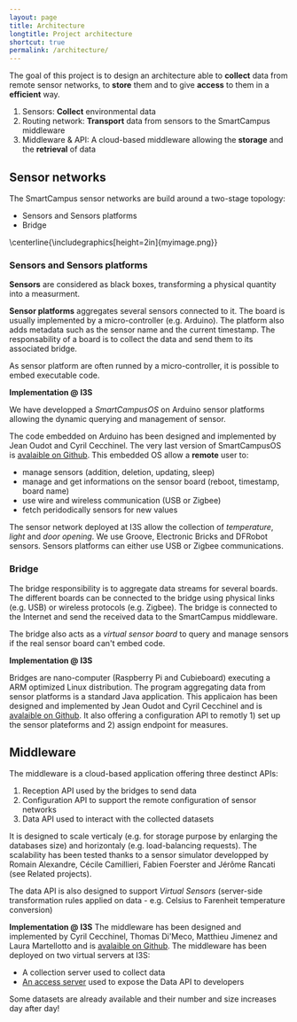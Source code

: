 ```yaml
---
layout: page
title: Architecture
longtitle: Project architecture
shortcut: true
permalink: /architecture/
---
```


The goal of this project is to design an architecture able to **collect** data from remote sensor networks, to **store** them and to give **access** to them in a **efficient** way.

1. Sensors: **Collect** environmental data
2. Routing network: **Transport** data from sensors to the SmartCampus middleware
3. Middleware & API: A cloud-based middleware allowing the **storage** and the **retrieval** of data

## Sensor networks
The SmartCampus sensor networks are build around a two-stage topology: 

* Sensors and Sensors platforms
* Bridge

 \centerline{\includegraphics[height=2in]{myimage.png}}


### Sensors and Sensors platforms
**Sensors** are considered as black boxes, transforming a physical quantity into a measurment. 

**Sensor platforms** aggregates several sensors connected to it. The board is usually implemented by a micro-controller (e.g. Arduino). The platform also adds metadata such as the sensor name and the current timestamp. The responsability of a board is to collect the data and send them to its associated bridge.

As sensor platform are often runned by a micro-controller, it is possible to embed executable code. 

**Implementation @ I3S**

We have developped a *SmartCampusOS* on Arduino sensor platforms allowing the dynamic querying and management of sensor.

The code embedded on Arduino has been designed and implemented by Jean Oudot and Cyril Cecchinel. The very last version of SmartCampusOS is [avalaible on Github](https://github.com/SmartCampus/ArduinoSensorServer/tree/master/CodeArduino). 
This embedded OS allow a **remote** user to:

* manage sensors (addition, deletion, updating, sleep)
* manage and get informations on the sensor board (reboot, timestamp, board name)
* use wire and wireless communication (USB or Zigbee)
* fetch peridodically sensors for new values
	
The sensor network deployed at I3S allow the collection of *temperature*, *light* and *door opening*. We use Groove, Electronic Bricks and DFRobot sensors. Sensors platforms can either use USB or Zigbee communications.

### Bridge
The bridge responsibility is to aggregate data streams for several boards. The different boards can be connected to the bridge using physical links (e.g. USB) or wireless protocols (e.g. Zigbee). The bridge is connected to the Internet and send the received data to the SmartCampus middleware.

The bridge also acts as a *virtual sensor board* to query and manage sensors if the real sensor board can't embed code.

**Implementation @ I3S**

Bridges are nano-computer (Raspberry Pi and Cubieboard) executing a ARM optimized Linux distribution. The program aggregating data from sensor platforms is a standard Java application. This applicaion has been designed and implemented by Jean Oudot and Cyril Cecchinel and is [avalaible on Github](https://github.com/SmartCampus/bridge/tree/master). It also offering a configuration API to remotly 1) set up the sensor plateforms and 2) assign endpoint for measures.

## Middleware

The middleware is a cloud-based application offering three destinct APIs:
1. Reception API used by the bridges to send data
2. Configuration API to support the remote configuration of sensor networks
3. Data API used to interact with the collected datasets

It is designed to scale verticaly (e.g. for storage purpose by enlarging the databases size) and horizontaly (e.g. load-balancing requests). The scalability has been tested thanks to a sensor simulator developped by Romain Alexandre, Cécile Camillieri, Fabien Foerster and Jérôme Rancati (see Related projects).

The data API is also designed to support *Virtual Sensors* (server-side transformation rules applied on data - e.g. Celsius to Farenheit temperature conversion)


**Implementation @ I3S**
The middleware has been designed and implemented by Cyril Cecchinel, Thomas Di'Meco, Matthieu Jimenez and Laura Martellotto and is [avalaible on Github](https://github.com/SmartCampus/middleware/tree/master). The middleware has been deployed on two virtual servers at I3S: 

* A collection server used to collect data
* [An access server]("http://smartcampus.unice.fr/data-api/sensors/") used to expose the Data API to developers

Some datasets are already available and their number and size increases day after day!
